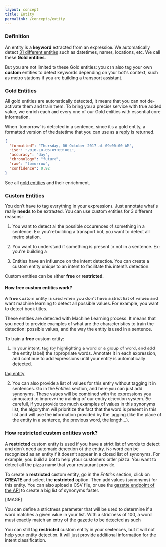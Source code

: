 ```yaml
---
layout: concept
title: Entity
permalink: /concepts/entity
---
```


### Definition
An entity is a **keyword** extracted from an expression.
We automatically detect <a href="https://recast.ai/docs/api-reference#list-of-entities" target="_blank" >31 different entities</a> such as datetimes, names, locations, etc.
We call these **Gold entities**.

But you are not limited to these Gold entities: you can also tag your own **custom** entities to detect keywords depending on your bot's context, such as metro stations if you are building a transport assistant.

### Gold Entities

All gold entities are automatically detected, it means that you can not de-activate them and train them. To bring you a precise service with true added value, we enrich each and every one of our Gold entities with essential core information.

When \`tomorrow\` is detected in a sentence, since it's a gold entity, a formatted version of the datetime that you can use as a reply is returned.

~~~ json
{
  "formatted": "Thursday, 06 October 2017 at 09:00:00 AM",
  "iso": "2016-10-06T09:00:00Z",
  "accuracy": "day",
  "chronology": "future",
  "raw": "tomorrow",
  "confidence": 0.92
}
~~~

See all <a target="_blank" rel="noopener noreferrer" href="https://recast.ai/docs/api-reference#list-of-entities">gold entities</a> and their enrichment.

### Custom Entities

You don’t have to tag everything in your expressions. Just annotate what's really **needs** to be extracted.
You can use custom entities for 3 different reasons:

1) You want to detect all the possible occurences of something in a sentence. Ex: you're building a transport bot, you want to detect all metro station.

2) You want to understand if something is present or not in a sentence. Ex: you're building a 

3) Entities have an influence on the intent detection. You can create a custom entity unique to an intent to facilitate this intent’s detection.

Custom entities can be either **free** or **restricted**.

#### How free custom entities work?

A **free** custom entity is used when you don't have a strict list of values and want machine learning to detect all possible values. For example, you want to detect book titles.

These entities are detected with Machine Learning process. It means that you need to provide examples of what are the characteristics to train the detection: possible values, and the way the entity is used in a sentence.

To train a **free** custom entity:
1) In your intent, tag (by highlighting a word or a group of word, and add the entity label) the appropriate words. Annotate it in each expression, and continue to add expressions until your entity is automatically detected.

[tag entity](https://cdn.recast.ai/man/nlp-lexic/tag-entity.png)

2) You can also provide a list of values for this entity without tagging it in sentences. Go in the *Entities* section, and here you can just add synonyms. These values will be combined with the expressions you annotated to improve the training of our entity detection system. Be carefull, if you provide too much examples of values in this synonyms list, the algorythm will prioritize the fact that the word is present in this list and will use the information provided by the tagging (like the place of the entity in a sentence, the previous word, the length...).

### How restricted custom entities work?

A **restricted** custom entity is used if you have a strict list of words to detect and don't need automatic detection of the entity. No word can be recognized as an entity if it doesn’t appear in a closed list of synonyms. For example, you build a bot to help ytour customers order pizza. You want to detect all the pizza name that your restaurant provide.

To create a **restricted** custom entity, go in the *Entities* section, click on **CREATE** and select the **restricted** option. Then add values (synonyms) for this entity. You can also upload a CSV file, or use the [gazette endpoint of the API](https://recast.ai/docs/api-reference/#gazettes) to create a big list of synonyms faster.

[IMAGE]

You can define a strictness parameter that will be used to determine if a word matches a given value in your list. With a strictness of 100, a word must exactly match an entry of the gazette to be detected as such

You can still tag **restricted** custom entity in your sentences, but it will not help your entity detection. It will just provide additional information for the intent classification.


